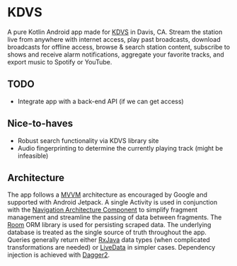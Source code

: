 # KDVS
A pure Kotlin Android app made for [KDVS](https://kdvs.org/) in Davis, CA. Stream the station live from anywhere with internet access, play past broadcasts, download broadcasts for offline access, browse & search station content, subscribe to shows and receive alarm notifications, aggregate your favorite tracks, and export music to Spotify or YouTube.

## TODO
* Integrate app with a back-end API (if we can get access)

## Nice-to-haves
* Robust search functionality via KDVS library site
* Audio fingerprinting to determine the currently playing track (might be infeasible)

## Architecture
The app follows a [MVVM](https://developer.android.com/topic/libraries/architecture/viewmodel) architecture as encouraged by Google and supported with Android Jetpack. A single Activity is used in conjunction with the [Navigation Architecture Component](https://developer.android.com/topic/libraries/architecture/navigation) to simplify fragment management and streamline the passing of data between fragments. The [Room](https://developer.android.com/topic/libraries/architecture/room) ORM library is used for persisting scraped data. The underlying database is treated as the single source of truth throughout the app. Queries generally return either [RxJava](https://github.com/ReactiveX/RxJava) data types (when complicated transformations are needed) or [LiveData](https://developer.android.com/topic/libraries/architecture/livedata) in simpler cases. Dependency injection is achieved with [Dagger2](https://google.github.io/dagger/android.html).
